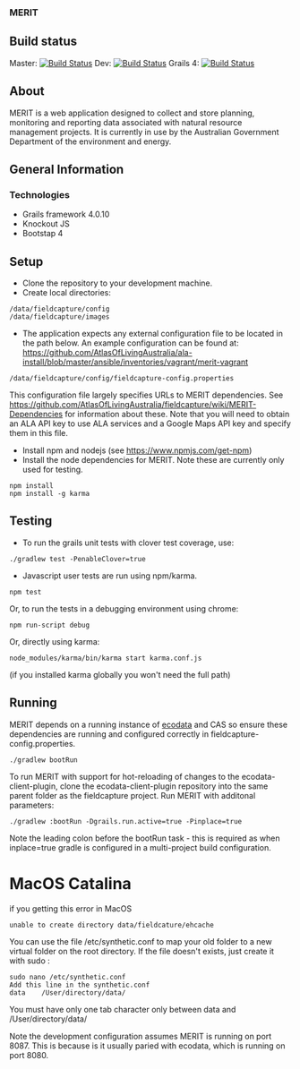 ### MERIT   
## Build status 
Master: [![Build Status](https://travis-ci.com/AtlasOfLivingAustralia/fieldcapture.svg?branch=master)](https://travis-ci.com/AtlasOfLivingAustralia/fieldcapture)
Dev: [![Build Status](https://travis-ci.com/AtlasOfLivingAustralia/fieldcapture.svg?branch=dev)](https://travis-ci.com/AtlasOfLivingAustralia/fieldcapture)
Grails 4: [![Build Status](https://travis-ci.com/AtlasOfLivingAustralia/fieldcapture.svg?branch=feature/grails4)](https://travis-ci.com/AtlasOfLivingAustralia/fieldcapture)

## About
MERIT is a web application designed to collect and store planning, monitoring and reporting data associated with natural resource management projects.
It is currently in use by the Australian Government Department of the environment and energy. 

## General Information
### Technologies
* Grails framework 4.0.10
* Knockout JS
* Bootstap 4

## Setup
* Clone the repository to your development machine.
* Create local directories: 
```
/data/fieldcapture/config
/data/fieldcapture/images
```
* The application expects any external configuration file to be located in the path below.  An example configuration can be found at: https://github.com/AtlasOfLivingAustralia/ala-install/blob/master/ansible/inventories/vagrant/merit-vagrant
```
/data/fieldcapture/config/fieldcapture-config.properties
```
This configuration file largely specifies URLs to MERIT dependencies.  See https://github.com/AtlasOfLivingAustralia/fieldcapture/wiki/MERIT-Dependencies for information about these.
Note that you will need to obtain an ALA API key to use ALA services and a Google Maps API key and specify them in this file.

* Install npm and nodejs (see https://www.npmjs.com/get-npm)
* Install the node dependencies for MERIT.  Note these are currently only used for testing.

```
npm install
npm install -g karma
```

## Testing
* To run the grails unit tests with clover test coverage, use:
```
./gradlew test -PenableClover=true
```

* Javascript user tests are run using npm/karma.
```
npm test
```
Or, to run the tests in a debugging environment using chrome:
```
npm run-script debug
```
Or, directly using karma:
```
node_modules/karma/bin/karma start karma.conf.js
```

(if you installed karma globally you won't need the full path)


## Running
MERIT depends on a running instance of [ecodata](https://github.com/AtlasOfLivingAustralia/ecodata) and CAS so ensure these dependencies are running and configured correctly in fieldcapture-config.properties.
```
./gradlew bootRun
```

To run MERIT with support for hot-reloading of changes to the ecodata-client-plugin, clone the ecodata-client-plugin repository into the same parent folder as the fieldcapture project.
Run MERIT with additonal parameters:
```
./gradlew :bootRun -Dgrails.run.active=true -Pinplace=true
```

Note the leading colon before the bootRun task - this is required as when inplace=true gradle is configured in a multi-project build configuration.

# MacOS Catalina
if you getting this error in MacOS
```
unable to create directory data/fieldcature/ehcache
``` 
You can use the file /etc/synthetic.conf to map your old folder to a new virtual folder on the root directory. If the file doesn't exists, just create it with sudo :
```
sudo nano /etc/synthetic.conf
Add this line in the synthetic.conf
data    /User/directory/data/
```
You must have only one tab character only between data and /User/directory/data/


Note the development configuration assumes MERIT is running on port 8087.  This is because is it usually paried with ecodata, which is running on port 8080.

